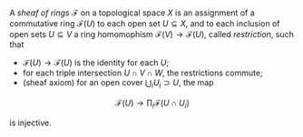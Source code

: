 A *sheaf of rings* $\mathcal{F}$ on a topological space $X$ is an assignment of a commutative ring $\mathcal{F}(U)$ to each open set $U \subseteq X$, and to each inclusion of open sets $U \subseteq V$ a ring homomophism $\mathcal{F}(V) \to \mathcal{F}(U)$, called *restriction*, such that

- $\mathcal{F}(U) \to \mathcal{F}(U)$ is the identity for each $U$;
- for each triple intersection $U \cap V \cap W$, the restrictions commute;
- (sheaf axiom) for an open cover $\bigcup_i U_i \supset U$, the map

$$
\mathcal{F}(U) \to \prod_i \mathcal{F}(U \cap U_i)
$$

is injective.
